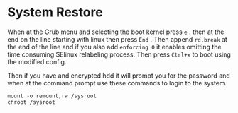 # System Restore

When at the Grub menu and selecting the boot kernel press `e` .
then at the end on the line starting with linux then press `End` . 
Then append `rd.break` at the end of the line and if you also 
add `enforcing 0` it enables omitting the time consuming SElinux relabeling process.
Then press `Ctrl+x` to boot using the modified config.

Then if you have and encrypted hdd it will prompt you for the password
and when at the command prompt use these commands to login to the system.

```
mount -o remount,rw /sysroot
chroot /sysroot
```


